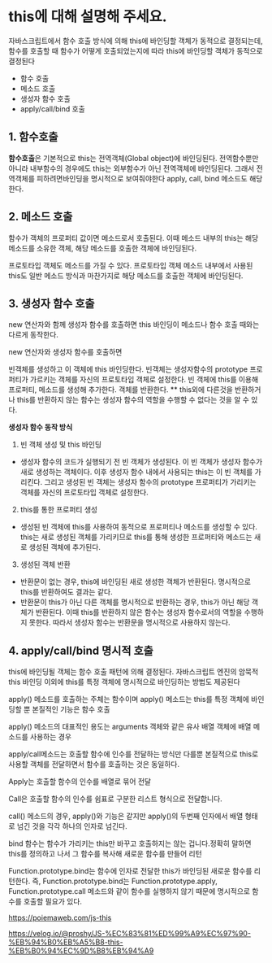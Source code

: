 # this에 대해 설명해 주세요.
 
자바스크립트에서 함수 호출 방식에 의해 this에 바인딩할 객체가 동적으로 결정되는데,
함수를 호출할 때 함수가 어떻게 호출되었는지에 따라 this에 바인딩할 객체가 동적으로 결정된다

- 함수 호출
- 메소드 호출
- 생성자 함수 호출
- apply/call/bind 호출

## 1.	함수호출
**함수호출**은 기본적으로 this는 전역객체(Global object)에 바인딩된다. 전역함수뿐만아니라 내부함수의 경우에도 this는 외부함수가 아닌 전역객체에 바인딩된다.
그래서 전역객체를 피하려면바인딩을 명시적으로 보여줘야한다  apply, call, bind 메소드도 해당한다. 

## 2.	**메소드 호출** 
함수가 객체의 프로퍼티 값이면 메소드로서 호출된다. 이때 메소드 내부의 this는 해당 메소드를 소유한 객체,  해당 메소드를 호출한 객체에 바인딩된다. 

프로토타입 객체도 메소드를 가질 수 있다. 프로토타입 객체 메소드 내부에서 사용된 this도 일반 메소드 방식과 마찬가지로 해당 메소드를 호출한 객체에 바인딩된다.

## 3.	생성자 함수 호출
new 연산자와 함께 생성자 함수를 호출하면 this 바인딩이 메소드나 함수 호출 때와는 다르게 동작한다.

new 연산자와 생성자 함수를 호출하면

빈객체를 생성하고 이 객체에 this 바인딩한다.
빈객체는 생성자함수의 prototype 프로퍼티가 가르키는 객체를 자신의 프로토타입 객체로 설정한다.
빈 객체에 this를 이용해 프로퍼티, 메소드를 생성해 추가한다.
객체를 반환한다.
** this외에 다른것을 반환하거나 this를 반환하지 않는 함수는 생성자 함수의 역할을 수행할 수 없다는 것을 알 수 있다.

**생성자 함수 동작 방식**
  1) 빈 객체 생성 및 this 바인딩
- 생성자 함수의 코드가 실행되기 전 빈 객체가 생성된다. 이 빈 객체가 생성자 함수가 새로 생성하는 객체이다. 이후 생성자 함수 내에서 사용되는 this는 이 빈 객체를 가리킨다. 그리고 생성된 빈 객체는 생성자 함수의 prototype 프로퍼티가 가리키는 객체를 자신의 프로토타입 객체로 설정한다.

 2) this를 통한 프로퍼티 생성
- 생성된 빈 객체에 this를 사용하여 동적으로 프로퍼티나 메소드를 생성할 수 있다. this는 새로 생성된 객체를 가리키므로 this를 통해 생성한 프로퍼티와 메소드는 새로 생성된 객체에 추가된다.

 3) 생성된 객체 반환
- 반환문이 없는 경우, this에 바인딩된 새로 생성한 객체가 반환된다. 명시적으로 this를 반환하여도 결과는 같다.
- 반환문이 this가 아닌 다른 객체를 명시적으로 반환하는 경우, this가 아닌 해당 객체가 반환된다. 이때 this를 반환하지 않은 함수는 생성자 함수로서의 역할을 수행하지 못한다. 따라서 생성자 함수는 반환문을 명시적으로 사용하지 않는다.

## 4. apply/call/bind 명시적 호출
this에 바인딩될 객체는 함수 호출 패턴에 의해 결정된다.
자바스크립트 엔진의 암묵적 this 바인딩 이외에 this를 특정 객체에 명시적으로 바인딩하는 방법도 제공된다

apply() 메소드를 호출하는 주체는 함수이며 apply() 메소드는 this를 특정 객체에 바인딩할 뿐 본질적인 기능은 함수 호출

apply() 메소드의 대표적인 용도는 arguments 객체와 같은 유사 배열 객체에 배열 메소드를 사용하는 경우

apply/call메소드는 호출할 함수에 인수를 전달하는 방식만 다를뿐 본질적으로 this로 사용할 객체를 전달하면서 함수를 호출하는 것은 동일하다.

Apply는 호출할 함수의 인수를 배열로 묶어 전달  

Call은 호출할 함수의 인수를 쉼표로 구분한 리스트 형식으로 전달합니다.

call() 메소드의 경우, apply()와 기능은 같지만 apply()의 두번째 인자에서 배열 형태로 넘긴 것을 각각 하나의 인자로 넘긴다.   

bind 함수는 함수가 가리키는 this만 바꾸고 호출하지는 않는 겁니다.정확히 말하면 this를 정의하고 나서 그 함수를 복사해 새로운 함수를 만들어 리턴 

Function.prototype.bind는 함수에 인자로 전달한 this가 바인딩된 새로운 함수를 리턴한다. 즉, Function.prototype.bind는 Function.prototype.apply, Function.prototype.call 메소드와 같이 함수를 실행하지 않기 때문에 명시적으로 함수를 호출할 필요가 있다.


https://poiemaweb.com/js-this

https://velog.io/@proshy/JS-%EC%83%81%ED%99%A9%EC%97%90-%EB%94%B0%EB%A5%B8-this-%EB%B0%94%EC%9D%B8%EB%94%A9

